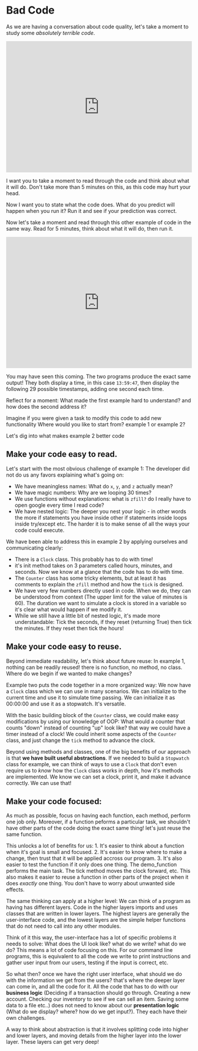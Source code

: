 # Bad Code

As we are having a conversation about code quality, let's take a moment to study some _absolutely terrible code_. 

<iframe src="https://trinket.io/embed/python3/0fc4596e58" width="100%" height="356" frameborder="0" marginwidth="0" marginheight="0" allowfullscreen></iframe>

I want you to take a moment to read through the code and think about what it will do. Don't take more than 5 minutes on this, as this code may hurt your head. 

Now I want you to state what the code does. What do you predict will happen when you run it? Run it and see if your prediction was correct. 

Now let's take a moment and read through this other example of code in the same way. Read for 5 minutes, think about what it will do, then run it. 

<iframe src="https://trinket.io/embed/python3/47f35a7352" width="100%" height="356" frameborder="0" marginwidth="0" marginheight="0" allowfullscreen></iframe>

You may have seen this coming. The two programs produce the exact same output! They both display a time, in this case `13:59:47`, then display the following 29 possible timestamps, adding one second each time.

Reflect for a moment: What made the first example hard to understand? and how does the second address it? 

Imagine if you were given a task to modify this code to add new functionality  Where would you like to start from? example 1 or example 2?

Let's dig into what makes example 2 better code

## Make your code easy to read.

Let's start with the most obvious challenge of example 1: The developer did not do us any favors explaining what's going on:
* We have meaningless names: What do `x`, `y`, and `z` actually mean? 
* We have magic numbers: Why are we looping 30 times?
* We use functions without explanations: what is `zfill?` do I really have to open google every time I read code?
* We have nested logic: The deeper you nest your logic - in other words the more if statements you have inside other if statements inside loops inside try/except etc. The harder it is to make sense of all the ways your code could execute.

We have been able to address this in example 2 by applying ourselves and communicating clearly:
* There is a `Clock` class. This probably has to do with time!
* it's init method takes on 3 parameters called hours, minutes, and seconds. Now we know at a glance that the code has to do with time.
* The `Counter` class has some tricky elements, but at least it has comments to explain the `zfill` method and how the `tick` is designed.
* We have very few numbers directly used in code. When we do, they can be understood from context (The upper limit for the value of minutes is 60). The duration we want to simulate a clock is stored in a variable so it's clear what would happen if we modify it.
* While we still have a little bit of nested logic, it's made more understandable: Tick the seconds, if they reset (returning True) then tick the minutes. If they reset then tick the hours!

## Make your code easy to reuse. 
Beyond immediate readability, let's think about future reuse: In example 1, nothing can be readily reused! there is no function, no method, no class. Where do we begin if we wanted to make changes?

Example two puts the code together in a more organized way: We now have a `Clock` class which we can use in many scenarios. We can initialize to the current time and use it to simulate time passing. We can initialize it as 00:00:00 and use it as a stopwatch. It's versatile. 



With the basic building block of the `Counter` class, we could make easy modifications by using our knowledge of OOP: What would a counter that counts "down" instead of counting "up" look like? that way we could have a timer instead of a clock! We could inherit some aspects of the `Counter` class, and just change the `tick` method to advance the clock.

Beyond using methods and classes, one of the big benefits of our approach is that **we have built useful abstractions**. If we needed to build a `Stopwatch` class for example, we can think of ways to use a `Clock` that don't even require us to _know_ how the `Clock` class works in depth, how it's methods are implemented. We know we can set a clock, print it, and make it advance correctly. We can use that!

## Make your code focused:
As much as possible, focus on having each function, each method, perform one job only. Moreover, if a function peforms a particular task, we shouldn't have other parts of the code doing the exact same thing! let's just reuse the same function.

This unlocks a lot of benefits for us:
	1. It's easier to think about a function when it's goal is small and focused.
	2. It's easier to know where to make a change, then trust that it will be applied accross our program.
	3. It's also easier to test the function if it only does one thing.
The demo_function performs the main task. The tick method moves the clock forward, etc. This also makes it easier to reuse a function in other parts of the project when it does _exactly_ one thing. You don't have to worry about unwanted side effects.

The same thinking can apply at a higher level: We can think of a program as having has different layers. Code in the higher layers imports and uses classes that are written in lower layers. The highest layers are generally the user-interface code, and the lowest layers are the simple helper functions that do not need to call into any other modules.

Think of it this way, the user-interface has a lot of specific problems it needs to solve: What does the UI look like? what do we write? what do we do? This means a lot of code focusing on this. For our command line programs, this is equivalent to all the code we write to print instructions and gather user input from our users, testing if the input is correct, etc. 

So what then? once we have the right user interface, what should we do with the information we get from the users? that's where the deeper layer can come in, and all the code for it. All the code that has to do with our **business logic** (Deciding if a transaction should go through. Creating a new account. Checking our inventory to see if we can sell an item. Saving some data to a file etc..) does not need to know about our **presentation logic** (What do we display? where? how do we get input?). They each have their own challenges. 

A way to think about abstraction is that it involves splitting code into higher and lower layers, and moving details from the higher layer into the lower layer. These layers can get very deep!
